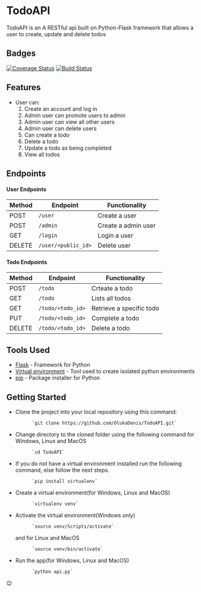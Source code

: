 # TodoAPI
TodoAPI is an A RESTful api built on Python-Flask framework that allows a user to create, update and delete todos

## Badges
[![Coverage Status](https://coveralls.io/repos/github/OlukaDenis/TodoAPI/badge.svg?branch=develop)](https://coveralls.io/github/OlukaDenis/TodoAPI?branch=develop)
[![Build Status](https://travis-ci.com/OlukaDenis/TodoAPI.svg?branch=master)](https://travis-ci.com/OlukaDenis/TodoAPI)


## Features

* User can: 
    1. Create an account and log in
    2. Admin user can promote users to admin
    3. Admin user can view all other users
    4. Admin user can delete users
    5. Can create a todo
    6. Delete a todo
    7. Update a todo as being completed
    8. View all todos

## Endpoints

#### User Endpoints

Method | Endpoint | Functionality
--- | --- | ---
POST | `/user` | Create a user
POST | `/admin` | Create a admin user
GET | `/login` | Login a user 
DELETE | `/user/<public_id>` | Delete user

#### Todo Endpoints

Method | Endpoint | Functionality
--- | --- | ---
POST | `/todo` | Crteate a todo
GET | `/todo` | Lists all todos
GET | `/todo/<todo_id>` | Retrieve a specific todo
PUT | `/todo/<todo_id>` | Complete a todo
DELETE | `/todo/<todo_id>` | Delete a todo

## Tools Used

* [Flask](http://flask.pocoo.org/) - Framework for Python
* [Virtual environment](https://virtualenv.pypa.io/en/stable/) - Tool used to create isolated python environments
* [pip](https://pip.pypa.io/en/stable/) - Package installer for Python

## Getting Started


* Clone the project into your local repository using this command:

            `git clone https://github.com/OlukaDenis/TodoAPI.git`

* Change directory to the cloned folder using the following command for Windows, Linux and MacOS

            `cd TodoAPI`

* If you do not have a virtual environment installed run the following command, else follow the next steps.

            `pip install virtualenv`
            
* Create a virtual environment(for Windows, Linux and MacOS)

            `virtualenv venv`

* Activate the virtual environment(Windows only)

            `source venv/Scripts/activate`

     and for Linux and MacOS

            `source venv/bin/activate`

* Run the app(for Windows, Linux and MacOS)

            `python api.py`

:wink:
